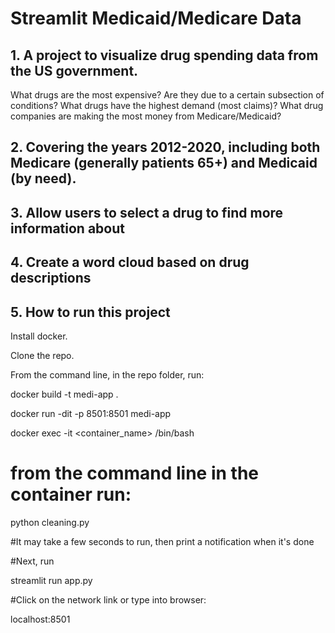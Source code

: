 # Streamlit Medicaid/Medicare Data

## 1. A project to visualize drug spending data from the US government.

What drugs are the most expensive?
Are they due to a certain subsection of conditions?
What drugs have the highest demand (most claims)?
What drug companies are making the most money from Medicare/Medicaid?


## 2. Covering the years 2012-2020, including both Medicare (generally patients 65+) and Medicaid (by need).

## 3. Allow users to select a drug to find more information about

## 4. Create a word cloud based on drug descriptions


## 5. How to run this project

Install docker.

Clone the repo.

From the command line, in the repo folder, run:

docker build -t medi-app .

docker run -dit -p 8501:8501 medi-app

docker exec -it <container_name> /bin/bash

# from the command line in the container run:

python cleaning.py

#It may take a few seconds to run, then print a notification when it's done

#Next, run

streamlit run app.py

#Click on the network link or type into browser:

localhost:8501
